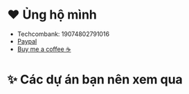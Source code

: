 
# ❤️ Ủng hộ mình
- Techcombank: 19074802791016 
- [Paypal](https://www.paypal.me/kietnguyen33)
- [Buy me a coffee ☕](https://buymeacoffee.com/nobido408x)

# ✨ Các dự án bạn nên xem qua
